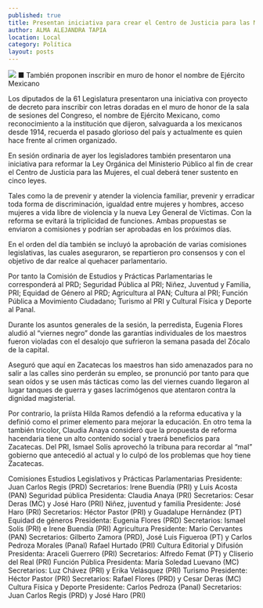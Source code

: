 ```yaml
---
published: true
title: Presentan iniciativa para crear el Centro de Justicia para las Mujeres
author: ALMA ALEJANDRA TAPIA
location: Local
category: Política
layout: posts
---
```


![](http://i.imgur.com/sxpI6Olm.jpg)
■ También proponen inscribir en muro de honor el nombre de Ejército Mexicano

Los diputados de la 61 Legislatura presentaron una iniciativa con proyecto de decreto para inscribir con letras doradas en el muro de honor de la sala de sesiones del Congreso, el nombre de Ejército Mexicano, como reconocimiento a la institución que dijeron, salvaguarda a los mexicanos desde 1914, recuerda el pasado glorioso del país y actualmente es quien hace frente al crimen organizado.

En sesión ordinaria de ayer los legisladores también presentaron una iniciativa para reformar la Ley Orgánica del Ministerio Público al fin de crear el Centro de Justicia para las Mujeres, el cual deberá tener sustento en cinco leyes.

Tales como la de prevenir y atender la violencia familiar, prevenir y erradicar toda forma de discriminación, igualdad entre mujeres y hombres, acceso mujeres a vida libre de violencia y la nueva Ley General de Víctimas. Con la reforma se evitará la triplicidad de funciones. Ambas propuestas se enviaron a comisiones y podrían ser aprobadas en los próximos días.

En el orden del día también se incluyó la aprobación de varias comisiones legislativas, las cuales aseguraron, se repartieron pro consensos y con el objetivo de dar realce al quehacer parlamentario.

Por tanto la Comisión de Estudios y Prácticas Parlamentarias le corresponderá al PRD; Seguridad Pública al PRI; Niñez, Juventud y Familia, PRI; Equidad de Género al PRD; Agricultura al PAN; Cultura al PRI; Función Pública a Movimiento Ciudadano; Turismo al PRI y Cultural Física y Deporte al Panal.

Durante los asuntos generales de la sesión, la perredista, Eugenia Flores aludió al “viernes negro” donde las garantías individuales de los maestros fueron violadas con el desalojo que sufrieron la semana pasada del Zócalo de la capital.

Aseguró que aquí en Zacatecas los maestros han sido amenazados para no salir a las calles sino perderán su empleo, se pronunció por tanto para que sean oídos y se usen más tácticas como las del viernes cuando llegaron al lugar tanques de guerra y gases lacrimógenos que atentaron contra la dignidad magisterial.

Por contrario, la priísta Hilda Ramos defendió a la reforma educativa y la definió como el primer elemento para mejorar la educación. En otro tema la también tricolor, Claudia Anaya consideró que la propuesta de reforma hacendaria tiene un alto contenido social y traerá beneficios para Zacatecas. Del PRI, Ismael Solís aprovechó la tribuna para recordar al “mal” gobierno que antecedió al actual y lo culpó de los problemas que hoy tiene Zacatecas. 

Comisiones 
Estudios Legislativos y Prácticas Parlamentarias
Presidente: Juan Carlos Regis (PRD)
Secretarios: Irene Buendía (PRI) y Luis Acosta (PAN)
Seguridad pública
Presidenta: Claudia Anaya (PRI)
Secretarios: Cesar Deras (MC) y José Haro (PRI)
Niñez, juventud y familia
Presidente: José Haro (PRI)
Secretarios: Héctor Pastor (PRI) y Guadalupe Hernández (PT)
Equidad de géneros
Presidenta: Eugenia Flores (PRD)
Secretarios: Ismael Solís (PRI) e Irene Buendía (PRI)
Agricultura
Presidente: Mario Cervantes (PAN)
Secretarios: Gilberto Zamora (PRD), José Luis Figueroa (PT) y Carlos Pedroza Morales (Panal)
Rafael Hurtado (PRI)
Cultura Editorial y Difusión
Presidenta: Araceli Guerrero (PRI)
Secretarios: Alfredo Femat (PT) y Cliserio del Real (PRI)
Función Pública
Presidenta: María Soledad Luevano (MC)
Secretarios: Luz Chávez (PRI) y Erika Velásquez (PRI)
Turismo
Presidente: Héctor Pastor (PRI)
Secretarios: Rafael Flores (PRD) y Cesar Deras (MC)
Cultura Física y Deporte
Presidente: Carlos Pedroza (Panal)
Secretarios: Juan Carlos Regis (PRD) y José Haro (PRI)
